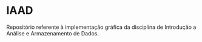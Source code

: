 # IAAD
Repositório referente à implementação gráfica da disciplina de Introdução a Análise e Armazenamento de Dados.
